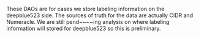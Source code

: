 These DAOs are for cases we store labeling information on the deepblue523 side. The sources of truth for the data are actually CIDR and Numeracle. We are still pend~~~~ing analysis on where labeling information will stored for deepblue523 so this is preliminary.
